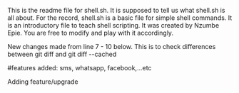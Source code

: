 This is the readme file for shell.sh. 
It is supposed to tell us what shell.sh is all about. 
For the record, shell.sh is a basic file for simple shell commands.
It is an introductory file to teach shell scripting. 
It was created by Nzumbe Epie. 
You are free to modify and play with it accordingly. 

New changes made from line 7 - 10 below. 
This is to check differences between git diff
and git diff --cached

#features added: sms, whatsapp, facebook,...etc

Adding feature/upgrade